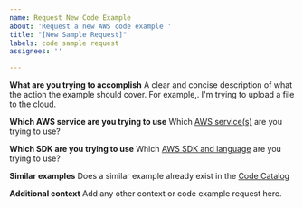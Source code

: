 ```yaml
---
name: Request New Code Example
about: 'Request a new AWS code example '
title: "[New Sample Request]"
labels: code sample request
assignees: ''

---
```


**What are you trying to accomplish**
A clear and concise description of what the action the example should cover. For example,. I'm trying to upload a file to the cloud. 

**Which AWS service are you trying to use**
Which [AWS service(s)](https://aws.amazon.com/products/) are you trying to use?

**Which SDK are you trying to use**
Which [AWS SDK and language](https://aws.amazon.com/tools/) are you trying to use?

**Similar examples**
Does a similar example already exist in the [Code Catalog](https://docs.aws.amazon.com/code-samples/latest/catalog/welcome.html)

**Additional context**
Add any other context or code example request here.
